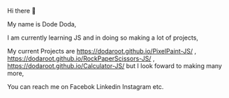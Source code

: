 Hi there 👋

My name is Dode Doda,

I am currently learning JS and in doing so making a lot of projects,

My current Projects are https://dodaroot.github.io/PixelPaint-JS/ , https://dodaroot.github.io/RockPaperScissors-JS/ , https://dodaroot.github.io/Calculator-JS/ 
but I look foward to making many more,

You can reach me on Facebok Linkedin Instagram etc.
<!--
**DodaRoot/DodaRoot** is a ✨ _special_ ✨ repository because its `README.md` (this file) appears on your GitHub profile.

Here are some ideas to get you started:

- 🔭 I’m currently working on ...
- 🌱 I’m currently learning ...
- 👯 I’m looking to collaborate on ...
- 🤔 I’m looking for help with ...
- 💬 Ask me about ...
- 📫 How to reach me: ...
- 😄 Pronouns: ...
- ⚡ Fun fact: ...
-->
